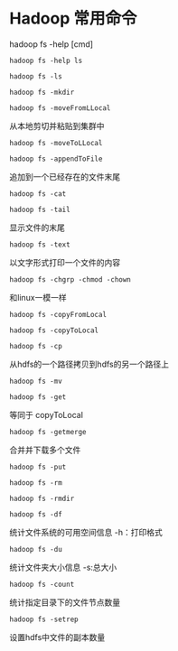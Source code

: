 # Hadoop 常用命令


hadoop fs -help [cmd]
```shell
hadoop fs -help ls
```

```shell
hadoop fs -ls 
```
```shell
hadoop fs -mkdir
```

```shell
hadoop fs -moveFromLLocal 
```
从本地剪切并粘贴到集群中

```shell
hadoop fs -moveToLLocal
```

```shell
hadoop fs -appendToFile
```
追加到一个已经存在的文件末尾

```shell
hadoop fs -cat
```

```shell
hadoop fs -tail 
```
显示文件的末尾

```shell
hadoop fs -text
```
以文字形式打印一个文件的内容

```shell
hadoop fs -chgrp -chmod -chown
```
和linux一模一样

```shell
hadoop fs -copyFromLocal
```
```shell
hadoop fs -copyToLocal
```

```shell
hadoop fs -cp
```
从hdfs的一个路径拷贝到hdfs的另一个路径上

```shell
hadoop fs -mv
```

```shell
hadoop fs -get 
```
等同于 copyToLocal

```shell
hadoop fs -getmerge
```
合并并下载多个文件

```shell
hadoop fs -put
```
```shell
hadoop fs -rm
```
```shell
hadoop fs -rmdir
```

```shell
hadoop fs -df
```
统计文件系统的可用空间信息 -h：打印格式

```shell
hadoop fs -du
```
统计文件夹大小信息 -s:总大小

```shell
hadoop fs -count
```
统计指定目录下的文件节点数量

```shell
hadoop fs -setrep
```
设置hdfs中文件的副本数量



